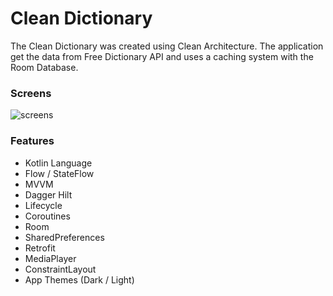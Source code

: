 # Clean Dictionary
The Clean Dictionary was created using Clean Architecture. The application get the data from Free Dictionary API and uses a caching system with the Room Database.

### Screens
![screens](https://user-images.githubusercontent.com/10690387/180241297-d69dee1e-8f9e-40fb-be17-c7cc093aaedc.png)

### Features
- Kotlin Language
- Flow / StateFlow
- MVVM
- Dagger Hilt
- Lifecycle
- Coroutines
- Room
- SharedPreferences
- Retrofit
- MediaPlayer
- ConstraintLayout
- App Themes (Dark / Light)
